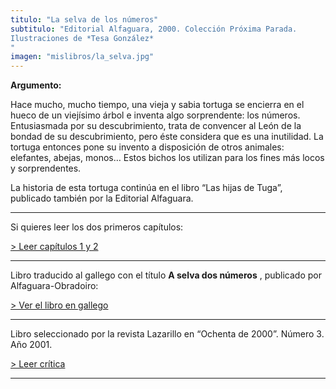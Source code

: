 ```yaml
---
titulo: "La selva de los números"
subtitulo: "Editorial Alfaguara, 2000. Colección Próxima Parada.Ilustraciones de *Tesa González*"
imagen: "mislibros/la_selva.jpg"
---
```

 **Argumento:**

Hace mucho, mucho tiempo, una vieja y sabia tortuga se encierra en el hueco de un viejísimo árbol e inventa algo sorprendente: los números. Entusiasmada por su descubrimiento, trata de convencer al León de la bondad de su descubrimiento, pero éste considera que es una inutilidad. La tortuga entonces pone su invento a disposición de otros animales: elefantes, abejas, monos… Estos bichos los utilizan para los fines más locos y sorprendentes.

La historia de esta tortuga continúa en el libro “Las hijas de Tuga”, publicado también por la Editorial Alfaguara.

* * *

Si quieres leer los dos primeros capítulos:

[> Leer capítulos 1 y 2](/ver/paraleer/laselva-capitulo1)

* * *
Libro traducido al gallego con el título **A selva dos números** , publicado por Alfaguara-Obradoiro:

[> Ver el libro en gallego](/ver/paraleer/laselva-gallego)

* * *

Libro seleccionado por la revista Lazarillo en “Ochenta de 2000”. Número 3. Año 2001.

[> Leer crítica](/ver/paraleer/critica-selva)

* * *
